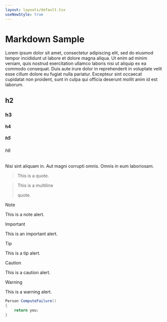 ```yaml
---
layout: layouts/default.tsx
useNewStyle: true
---
```

# Markdown Sample

Lorem ipsum dolor sit amet, consectetur adipiscing elit, sed do eiusmod tempor incididunt ut labore et dolore magna aliqua. Ut enim ad minim veniam, quis nostrud exercitation ullamco laboris nisi ut aliquip ex ea commodo consequat. Duis aute irure dolor in reprehenderit in voluptate velit esse cillum dolore eu fugiat nulla pariatur. Excepteur sint occaecat cupidatat non proident, sunt in culpa qui officia deserunt mollit anim id est laborum.

## h2

### h3

#### h4

##### h5

###### h6

Nisi sint aliquam in. Aut magni corrupti omnis. Omnis in eum laboriosam.

> This is a quote.

> This is a multiline
>
> quote.

> [!NOTE]
> This is a note alert.

> [!IMPORTANT]
> This is an important alert.

> [!TIP]
> This is a tip alert.

> [!CAUTION]
> This is a caution alert.

> [!WARNING]
> This is a warning alert.

```csharp
Person ComputeFailure()
{
    return you;
}
```

